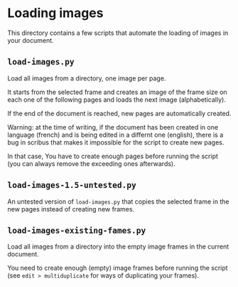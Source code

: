 # Loading images

This directory contains a few scripts that automate the loading of images in your document.

## `load-images.py`

Load all images from a directory, one image per page.

It starts from the selected frame and creates an image of the frame size on each one of the following pages and loads the next image (alphabetically).

If the end of the document is reached, new pages are automatically created.

Warning: at the time of writing, if the document has been created in one language (french) and is being edited in a differnt one (english), there is a bug in scribus that makes it impossible for the script to create new pages.

In that case, You have to create enough pages before running the script (you can always remove the exceeding ones afterwards).

## `load-images-1.5-untested.py`

An untested version of `load-images.py` that copies the selected frame in the new pages instead of creating new frames.

## `load-images-existing-fames.py`

Load all images from a directory into the empty image frames in the current document.

You need to create enough (empty) image frames before running the script (see `edit > multiduplicate` for ways of duplicating your frames).
